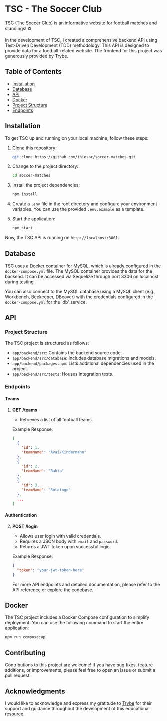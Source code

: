 # TSC - The Soccer Club 

TSC (The Soccer Club) is an informative website for football matches and standings! ⚽️

In the development of TSC, I created a comprehensive backend API using Test-Driven Development (TDD) methodology. This API is designed to provide data for a football-related website. The frontend for this project was generously provided by Trybe.

## Table of Contents

- [Installation](#installation)
- [Database](#database)
- [API](#api)
- [Docker](#docker)
- [Project Structure](#project-structure)
- [Endpoints](#endpoints)

## Installation

To get TSC up and running on your local machine, follow these steps:

1. Clone this repository:

   ```bash
   git clone https://github.com/thiesac/soccer-matches.git
   ```

2. Change to the project directory:

   ```bash
   cd soccer-matches
   ```

3. Install the project dependencies:

   ```bash
   npm install
   ```

4. Create a `.env` file in the root directory and configure your environment variables. You can use the provided `.env.example` as a template.

5. Start the application:

   ```bash
   npm start
   ```

Now, the TSC API is running on `http://localhost:3001`.

## Database

TSC uses a Docker container for MySQL, which is already configured in the `docker-compose.yml` file. The MySQL container provides the data for the backend. It can be accessed via Sequelize through port 3306 on localhost during testing.

You can also connect to the MySQL database using a MySQL client (e.g., Workbench, Beekeeper, DBeaver) with the credentials configured in the `docker-compose.yml` for the 'db' service.

## API

### Project Structure

The TSC project is structured as follows:

- `app/backend/src`: Contains the backend source code.
- `app/backend/src/database`: Includes database migrations and models.
- `app/backend/packages.npm`: Lists additional dependencies used in the project.
- `app/backend/src/tests`: Houses integration tests.

### Endpoints

#### Teams

1. **GET /teams**

   - Retrieves a list of all football teams.

   Example Response:

   ```json
   [
     {
       "id": 1,
       "teamName": "Avaí/Kindermann"
     },
     {
       "id": 2,
       "teamName": "Bahia"
     },
     {
       "id": 3,
       "teamName": "Botafogo"
     },
     ...
   ]
   ```

#### Authentication

2. **POST /login**

   - Allows user login with valid credentials.
   - Requires a JSON body with `email` and `password`.
   - Returns a JWT token upon successful login.

   Example Response:

   ```json
   {
     "token": "your-jwt-token-here"
   }
   ```

   For more API endpoints and detailed documentation, please refer to the API reference or explore the codebase.

## Docker

The TSC project includes a Docker Compose configuration to simplify deployment. You can use the following command to start the entire application:

```bash
npm run compose:up
```

## Contributing

Contributions to this project are welcome! If you have bug fixes, feature additions, or improvements, please feel free to open an issue or submit a pull request.


## Acknowledgments

I would like to acknowledge and express my gratitude to [Trybe](https://www.betrybe.com/) for their support and guidance throughout the development of this educational resource.

